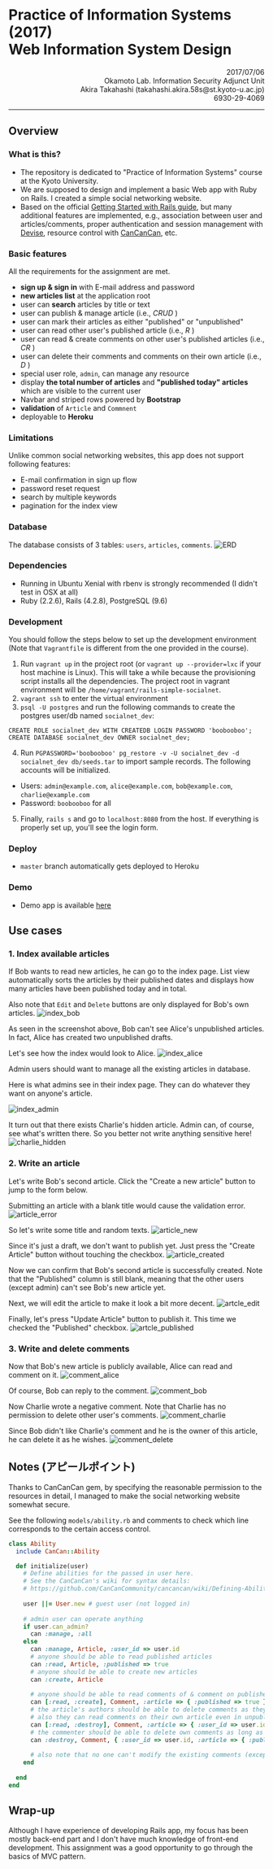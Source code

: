 # Practice of Information Systems (2017)  <br> Web Information System Design 

<p style="text-align: right;">
2017/07/06
<br>
Okamoto Lab. Information Security Adjunct Unit
<br>
Akira Takahashi (takahashi.akira.58s@st.kyoto-u.ac.jp)
<br>
6930-29-4069
</p>

----
## Overview
### What is this?
- The repository is dedicated to "Practice of Information Systems" course at the Kyoto University.
- We are supposed to design and implement a basic Web app with Ruby on Rails. I created a simple social networking website.
- Based on the official [Getting Started with Rails guide](http://edgeguides.rubyonrails.org/getting_started.html), but many additional features are implemented, e.g., association between user and articles/comments, proper authentication and session management with [Devise](https://github.com/plataformatec/devise), resource control with [CanCanCan](https://github.com/CanCanCommunity/cancancan), etc.

### Basic features
All the requirements for the assignment are met.

- **sign up & sign in** with E-mail address and password
- **new articles list** at the application root
- user can **search** articles by title or text
- user can publish & manage article (i.e., _CRUD_ )
- user can mark their articles as either "published" or "unpublished"
- user can read other user's published article (i.e., _R_ )
- user can read & create comments on other user's published articles (i.e., _CR_ )
- user can delete their comments and comments on their own article (i.e., _D_ )
- special user role, `admin`, can manage any resource
- display **the total number of articles** and **"published today" articles** which are visible to the current user
- Navbar and striped rows powered by **Bootstrap**
- **validation** of `Article` and `Commnent`
- deployable to **Heroku**

### Limitations
Unlike common social networking websites, this app does not support following features:
- E-mail confirmation in sign up flow
- password reset request
- search by multiple keywords
- pagination for the index view

### Database
The database consists of 3 tables: `users`, `articles`, `comments`. 
![ERD](doc/erd.png)

### Dependencies
- Running in Ubuntu Xenial with rbenv is strongly recommended (I didn't test in OSX at all)
- Ruby (2.2.6), Rails (4.2.8), PostgreSQL (9.6)

### Development
You should follow the steps below to set up the development environment (Note that `Vagrantfile` is different from the one provided in the course).

1. Run `vagrant up` in the project root (or `vagrant up --provider=lxc` if your host machine is Linux). This will take a while because the provisioning script installs all the dependencies. The project root in vagrant environment will be `/home/vagrant/rails-simple-socialnet`.
2. `vagrant ssh` to enter the virtual environment
3. `psql -U postgres` and run the following commands to create the postgres user/db named `socialnet_dev`:
```
CREATE ROLE socialnet_dev WITH CREATEDB LOGIN PASSWORD 'boobooboo';
CREATE DATABASE socialnet_dev OWNER socialnet_dev;
```
4. Run `PGPASSWORD='boobooboo' pg_restore -v -U socialnet_dev -d socialnet_dev db/seeds.tar` to import sample records. The following accounts will be initialized.
  - Users: `admin@example.com`, `alice@example.com`, `bob@example.com`, `charlie@example.com`
  - Password: `boobooboo` for all
  
5. Finally, `rails s` and go to `localhost:8080` from the host. If everything is properly set up, you'll see the login form.

### Deploy
- `master` branch automatically gets deployed to Heroku 

### Demo
- Demo app is available [here](https://shrouded-stream-48188.herokuapp.com)


## Use cases
### 1. Index available articles
If Bob wants to read new articles, he can go to the index page. 
List view automatically sorts the articles by their published dates and displays how many articles have been published today and in total.

Also note that `Edit` and `Delete` buttons are only displayed for Bob's own articles.
![index_bob](doc/index_bob.png)

As seen in the screenshot above, Bob can't see Alice's unpublished articles. In fact, Alice has created two unpublished drafts. 

Let's see how the index would look to Alice. 
![index_alice](doc/index_alice.png)

Admin users should want to manage all the existing articles in database.

Here is what admins see in their index page. They can do whatever they want on anyone's article.

![index_admin](doc/index_admin.png)

It turn out that there exists Charlie's hidden article. Admin can, of course, see what's written there.
So you better not write anything sensitive here!
![charlie_hidden](doc/charlie_hidden.png)


### 2. Write an article
Let's write Bob's second article. Click the "Create a new article" button to jump to the form below.

Submitting an article with a blank title would cause the validation error.
![article_error](doc/article_error.png)

So let's write some title and random texts. 
![article_new](doc/article_new.png)

Since it's just a draft, we don't want to publish yet. Just press the "Create Article" button without touching the checkbox. 
![article_created](doc/article_created.png)

Now we can confirm that Bob's second article is successfully created. Note that the "Published" column is still blank, 
meaning that the other users (except admin) can't see Bob's new article yet.

Next, we will edit the article to make it look a bit more decent. 
![artcle_edit](doc/article_edit.png)

Finally, let's press "Update Article" button to publish it. This time we checked the "Published" checkbox.
![artcle_published](doc/article_published.png)

### 3. Write and delete comments
Now that Bob's new article is publicly available, Alice can read and comment on it.
![comment_alice](doc/comment_alice.png)

Of course, Bob can reply to the comment.
![comment_bob](doc/comment_bob.png)

Now Charlie wrote a negative comment. Note that Charlie has no permission to delete other user's comments.
![comment_charlie](doc/comment_charlie.png)

Since Bob didn't like Charlie's comment and he is the owner of this article, 
he can delete it as he wishes.
![comment_delete](doc/comment_delete.png)



## Notes (アピールポイント)
Thanks to CanCanCan gem, by specifying the reasonable permission to the resources in detail, 
I managed to make the social networking website somewhat secure.

See the following `models/ability.rb` and comments to check which line corresponds to the certain access control.

```ruby
class Ability
  include CanCan::Ability

  def initialize(user)
    # Define abilities for the passed in user here.
    # See the CanCanCan's wiki for syntax details:
    # https://github.com/CanCanCommunity/cancancan/wiki/Defining-Abilities
    
    user ||= User.new # guest user (not logged in)
    
    # admin user can operate anything
    if user.can_admin?
      can :manage, :all
    else
      can :manage, Article, :user_id => user.id
      # anyone should be able to read published articles
      can :read, Article, :published => true
      # anyone should be able to create new articles
      can :create, Article
      
      # anyone should be able to read comments of & comment on published articles
      can [:read, :create], Comment, :article => { :published => true }
      # the article's authors should be able to delete comments as they wish
      # also they can read comments on their own article even in unpublished state
      can [:read, :destroy], Comment, :article => { :user_id => user.id }
      # the commenter should be able to delete own comments as long as the article is published
      can :destroy, Comment, { :user_id => user.id, :article => { :published => true } }
      
      # also note that no one can't modify the existing comments (except admin)
    end
    
  end
end
```

## Wrap-up
Although I have experience of developing Rails app, my focus has been mostly back-end part and 
I don't have much knowledge of front-end development.
This assignment was a good opportunity to go through the basics of MVC pattern. 

